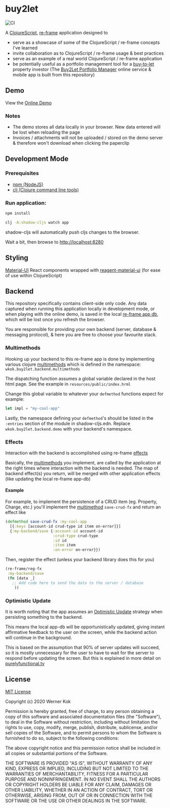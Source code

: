 # buy2let

![CI](https://github.com/wkok/buy2let/workflows/CI/badge.svg)

A [ClojureScript](https://clojurescript.org/), [re-frame](http://day8.github.io/re-frame/) application designed to

- serve as a showcase of some of the ClojureScript / re-frame concepts I've learned
- invite collaboration as to ClojureScript / re-frame usage & best practices
- serve as an example of a real world ClojureScript / re-frame application
- be potentially useful as a portfolio management tool for a [buy-to-let](https://en.wikipedia.org/wiki/Buy_to_let) property investor (The [Buy2Let Portfolio Manager](https://www.buy2let.app/) online service & mobile app is built from this repository)

## Demo

View the [Online Demo](https://wkok.github.io/buy2let/demo)

### Notes

- The demo stores all data locally in your browser. New data entered will be lost when reloading the page
- Invoices / attachments will not be uploaded / stored on the demo server & therefore won't download when clicking the paperclip

## Development Mode

### Prerequisites

- [npm (NodeJS)](https://nodejs.org/en/)
- [clj (Clojure command line tools)](https://www.clojure.org/guides/deps_and_cli)

### Run application:

```bash
npm install

clj -A:shadow-cljs watch app
```

shadow-cljs will automatically push cljs changes to the browser.

Wait a bit, then browse to [http://localhost:8280](http://localhost:8280)

## Styling

[Material-UI](https://material-ui.com/) React components wrapped with [reagent-material-ui](https://github.com/arttuka/reagent-material-ui) (for ease of use within ClojureScript)

## Backend

This repository specifically contains client-side only code. Any data captured when running this application locally in development mode, or when playing with the online demo, is saved in the local [re-frame app db](http://day8.github.io/re-frame/application-state/), which will be lost once you refresh the browser.

You are responsible for providing your own backend (server, database & messaging protocol), & here you are free to choose your favourite stack.

### Multimethods

Hooking up your backend to this re-frame app is done by implementing various clojure [multimethods](https://clojure.org/reference/multimethods) which is defined in the namespace: `wkok.buy2let.backend.multimethods`

The dispatching function assumes a global variable declared in the host html page. See the example in `resources/public/index.hrml`

Change this global variable to whatever your `defmethod` functions expect for example:

```javascript
let impl = "my-cool-app"
```

Lastly, the namespace defining your `defmethod`'s should be listed in the `:entries` section of the module in shadow-cljs.edn. Replace `wkok.buy2let.backend.demo` with your backend's namespace.

### Effects

Interaction with the backend is accomplished using re-frame [effects](http://day8.github.io/re-frame/Effects/)

Basically, the [multimethods](https://clojure.org/reference/multimethods) you implement, are called by the application at the right times where interaction with the backend is needed. The map of backend effect(s) you return, will be merged with other application effects (like updating the local re-frame app-db)

#### Example

For example, to implement the persistence of a CRUD item (eg. Property, Charge, etc.) you'll implement the [multimethod](https://clojure.org/reference/multimethods) `save-crud-fx` and return an effect like

```clojure
(defmethod save-crud-fx :my-cool-app
  [{:keys [account-id crud-type id item on-error]}]
  {:my-backend/save {:account-id account-id
                     :crud-type crud-type
                     :id id
                     :item item
                     :on-error on-error}})
```

Then, register the effect (unless your backend library does this  for you)

```clojure
(re-frame/reg-fx
 :my-backend/save
 (fn [data _]
   ;; Add code here to send the data to the server / database
    ))
```

### Optimistic Update

It is worth noting that the app assumes an [Optimistic Update](https://purelyfunctional.tv/guide/optimistic-update-in-re-frame/) strategy when persisting something to the backend.

This means the local app-db will be opportunistically updated, giving instant affirmative feedback to the user on the screen, while the backend action will continue in the background.

This is based on the assumption that 90% of server updates will succeed, so it is mostly unnecessary for the user to have to wait for the server to respond before updating the screen. But this is explained in more detail on [purelyfunctional.tv](https://purelyfunctional.tv/guide/optimistic-update-in-re-frame/)

## License

[MIT License](https://choosealicense.com/licenses/mit/)

Copyright (c) 2020 Werner Kok

Permission is hereby granted, free of charge, to any person obtaining a copy
of this software and associated documentation files (the "Software"), to deal
in the Software without restriction, including without limitation the rights
to use, copy, modify, merge, publish, distribute, sublicense, and/or sell
copies of the Software, and to permit persons to whom the Software is
furnished to do so, subject to the following conditions:

The above copyright notice and this permission notice shall be included in all
copies or substantial portions of the Software.

THE SOFTWARE IS PROVIDED "AS IS", WITHOUT WARRANTY OF ANY KIND, EXPRESS OR
IMPLIED, INCLUDING BUT NOT LIMITED TO THE WARRANTIES OF MERCHANTABILITY,
FITNESS FOR A PARTICULAR PURPOSE AND NONINFRINGEMENT. IN NO EVENT SHALL THE
AUTHORS OR COPYRIGHT HOLDERS BE LIABLE FOR ANY CLAIM, DAMAGES OR OTHER
LIABILITY, WHETHER IN AN ACTION OF CONTRACT, TORT OR OTHERWISE, ARISING FROM,
OUT OF OR IN CONNECTION WITH THE SOFTWARE OR THE USE OR OTHER DEALINGS IN THE
SOFTWARE.
